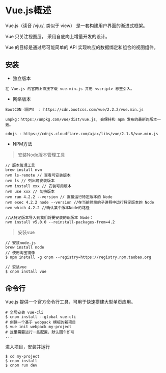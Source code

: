 # Vue.js概述

Vue.js（读音 /vjuː/, 类似于 view） 是一套构建用户界面的渐进式框架。

Vue 只关注视图层， 采用自底向上增量开发的设计。

Vue 的目标是通过尽可能简单的 API 实现响应的数据绑定和组合的视图组件。

## 安装

- 独立版本

```
在 Vue.js 的官网上直接下载 vue.min.js 并用 <script> 标签引入。
```

- 网络版本

```
BootCDN（国内） : https://cdn.bootcss.com/vue/2.2.2/vue.min.js

unpkg：https://unpkg.com/vue/dist/vue.js, 会保持和 npm 发布的最新的版本一致。

cdnjs : https://cdnjs.cloudflare.com/ajax/libs/vue/2.1.8/vue.min.js
```

- NPM方法

> 安装Node版本管理工具

```
// 版本管理工具
brew install nvm
nvm ls-remote // 查看可安装版本
nvm ls // 列出可安装版本
nvm install xxx // 安装可用版本
nvm use xxx // 切换版本
nvm run 4.2.2 --version // 直接运行特定版本的 Node
nvm exec 4.2.2 node --version //在当前终端的子进程中运行特定版本的 Node
nvm which 4.2.2 //确认某个版本Node的路径

//从特定版本导入到我们将要安装的新版本 Node：
nvm install v5.0.0 --reinstall-packages-from=4.2
```

> 安装vue

```
// 安装node.js
brew install node
// 使用淘宝镜像
$ npm install -g cnpm --registry=https://registry.npm.taobao.org

// 安装vue
$ cnpm install vue
```

## 命令行

Vue.js 提供一个官方命令行工具，可用于快速搭建大型单页应用。

```
# 全局安装 vue-cli
$ cnpm install --global vue-cli
# 创建一个基于 webpack 模板的新项目
$ vue init webpack my-project
# 这里需要进行一些配置，默认回车即可
...
```

进入项目，安装并运行

```
$ cd my-project
$ cnpm install
$ cnpm run dev
```

